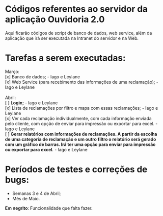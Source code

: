 # Códigos referentes ao servidor da aplicação Ouvidoria 2.0
Aqui ficarão códigos de script de banco de dados, web service, além da aplicação que irá ser executada na Intranet do servidor e na Web.

# Tarefas a serem executadas:
Março:<br>
[x] Banco de dados; - Iago e Leylane<br>
[x] Web Service (para recebimento das informações de uma reclamação); - Iago e Leylane<br><br>
Abril:<br>
[ ] <b>Login;</b> - Iago e Leylane<br>
[x] Lista de reclamações por filtro e mapa com essas reclamações; - Iago e Leylane<br>
[x] Ver cada reclamação individualmente, com cada informação enviada pelo cliente, com opção de enviar para impressão ou exportar para excel. - Iago e Leylane<br>
[ ] <b>Gerar relatórios com informações de reclamações. A partir da escolha de uma categoria de reclamação e um outro filtro o relatório será gerado com um gráfico de barras. Irá ter uma opção para enviar para impressão ou exportar para excel.</b> - Iago e Leylane

# Períodos de testes e correções de bugs:
* Semanas 3 e 4 de Abril;<br>
* Mês de Maio.

<b>Em negrito</b>: Funcionalidade que falta fazer.
